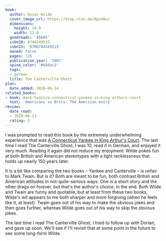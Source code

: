 ```yaml
---
book:
  author: Oscar Wilde
  cover_image_url: https://drop.rixx.de/Kpx40o/
  dimensions:
    height: 19.0
    width: 12.0
  goodreads: '45685'
  isbn10: 0744549515
  isbn13: '9780744549515'
  owned: false
  pages: 126
  publication_year: '1887'
  spine_color: '#e5dac2'
  tags:
  - german
  title: The Canterville Ghost
plan:
  date_added: 2020-06-14
related_books:
- book: mark-twain/a-connecticut-yankee-in-king-arthurs-court
  text: 'Americans vs Brits: The American entry'
review:
  date_read:
  - 2020-06-13
  rating: 3
---
```


I was prompted to read this book by the extremely underwhelming experience that was [A Connecticut Yankee in King
Arthur's Court](/mark-twain/a-connecticut-yankee-in-king-arthurs-court). The last time I read The Canterville Ghost, I
was 10, read it in German, and enjoyed it very much. Reading it again did not reduce my enjoyment: Wilde pokes fun at
both British and American stereotypes with a light recklessness that holds up nearly 150 years later.

It is a bit like comparing the two books – Yankee and Canterville – is unfair to Mark Twain. But is it? Both are
meant to be fun, both contrast British and American attitudes in not-quite-serious ways. One is a short story and the
other drags on forever, but that's the author's choice, in the end. Both Wilde and Twain are funny and quotable, but at
least from these two books, Wilde's wit appears to me both sharper and more forgiving (when he feels like it, at least).
Twain goes out of his way to make the obvious jokes and then goes further, whereas Wilde goes out
of his way to skip the obvious jokes.

The last time I read The Canterville Ghost, I tried to follow up with Dorian, and gave up soon.
We'll see if I'll revisit that at some point in the future to see some long-form Wilde.
